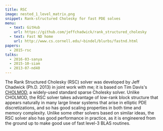 ```yaml
---
title: RSC
image: nested_1_level_matrix.png
snippet: Rank-structured Cholesky for fast PDE solves
menu:
  - text: GitHub
    url: https://github.com/jeffchadwick/rank_structured_cholesky
  - text: Fast ND home
    url: http://www.cs.cornell.edu/~bindel/blurbs/fastnd.html
papers:
  - 2015-rsc
talks:
  - 2016-03-sanya
  - 2015-10-siam
  - 2013-07-nd40
---
```


The Rank Structured Cholesky (RSC) solver was developed by
Jeff Chadwick (Ph.D. 2013) in joint work with me;
it is based on Tim Davis's [CHOLMOD][suite], a widely-used
standard sparse Cholesky solver.
Unlike CHOLMOD, the RSC solver
takes advantage of low-rank block structure that appears naturally
in many large linear systems that arise in elliptic PDE
discretizations, and so has good scaling properties in both
time and memory complexity.  Unlike some other solvers based on
similar ideas, the RSC solver also has good performance in
practice, as it is engineered from the ground up to make
good use of fast level-3 BLAS routines.

[suite]: http://faculty.cse.tamu.edu/davis/suitesparse.html
